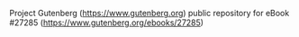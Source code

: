 Project Gutenberg (https://www.gutenberg.org) public repository for eBook #27285 (https://www.gutenberg.org/ebooks/27285)
